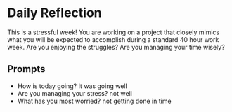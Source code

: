 # Daily Reflection
This is a stressful week! You are working on a project that closely mimics what you will be expected to accomplish during a standard 40 hour work week. Are you enjoying the struggles? Are you managing your time wisely? 

## Prompts
- How is today going? It was going well
- Are you managing your stress? not well
- What has you most worried? not getting done in time 